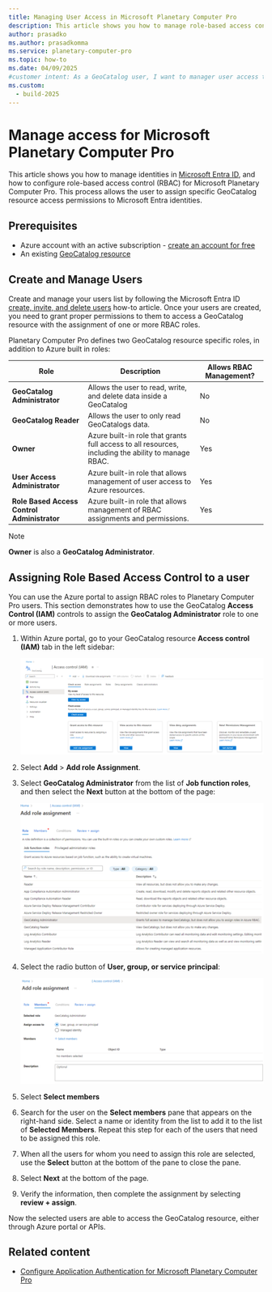```yaml
---
title: Managing User Access in Microsoft Planetary Computer Pro
description: This article shows you how to manage role-based access control (RBAC) access to Microsoft Planetary Computer Pro.
author: prasadko
ms.author: prasadkomma
ms.service: planetary-computer-pro
ms.topic: how-to
ms.date: 04/09/2025
#customer intent: As a GeoCatalog user, I want to manager user access to my GeoCatalog so that I can assigned the appropriate permissions to authorized users of Microsoft Planetary Computer Pro.
ms.custom:
  - build-2025
---
```


# Manage access for Microsoft Planetary Computer Pro

This article shows you how to manage identities in [Microsoft Entra ID](/entra/fundamentals/whatis), and how to configure role-based access control (RBAC) for Microsoft Planetary Computer Pro. This process allows the user to assign specific GeoCatalog resource access permissions to Microsoft Entra identities.

## Prerequisites

- Azure account with an active subscription - [create an account for free](https://azure.microsoft.com/free/?ref=microsoft.com&utm_source=microsoft.com&utm_medium=docs&utm_campaign=visualstudio)
- An existing [GeoCatalog resource](./deploy-geocatalog-resource.md)

## Create and Manage Users

Create and manage your users list by following the Microsoft Entra ID [create, invite, and delete users](/entra/fundamentals/how-to-create-delete-users) how-to article. Once your users are created, you need to grant proper permissions to them to access a GeoCatalog resource with the assignment of one or more RBAC roles. 

Planetary Computer Pro defines two GeoCatalog resource specific roles, in addition to Azure built in roles:

| **Role**                          | **Description**                                                                                     | **Allows RBAC Management?** |
|------------------------------------|-----------------------------------------------------------------------------------------------------|----------------------|
| **GeoCatalog Administrator**       | Allows the user to read, write, and delete data inside a GeoCatalog                                 | No                   |
| **GeoCatalog Reader**              | Allows the user to only read GeoCatalogs data.                                                          | No                   |
| **Owner**                          | Azure built-in role that grants full access to all resources, including the ability to manage RBAC.  | Yes                  |
| **User Access Administrator**      | Azure built-in role that allows management of user access to Azure resources.                      | Yes                  |
| **Role Based Access Control Administrator** | Azure built-in role that allows management of RBAC assignments and permissions.                   | Yes                  |

> [!NOTE]
> **Owner** is also a **GeoCatalog Administrator**.

## Assigning Role Based Access Control to a user

You can use the Azure portal to assign RBAC roles to Planetary Computer Pro users. This section demonstrates how to use the GeoCatalog **Access Control (IAM)** controls to assign the **GeoCatalog Administrator** role to one or more users.

1. Within Azure portal, go to your GeoCatalog resource **Access control (IAM)** tab in the left sidebar:

    [ ![Screenshot of the IAM blade in the Azure portal for configuring RBAC.](media/role-based-access-control-identity-access-management-blade.png) ](media/role-based-access-control-identity-access-management-blade.png#lightbox)

1. Select **Add** > **Add role Assignment**. 
1. Select **GeoCatalog Administrator** from the list of **Job function roles**, and then select the **Next** button at the bottom of the page:

    [ ![Screenshot showing the RBAC role assignment options in the Azure portal.](media/role-based-access-control-role-assignment.png) ](media/role-based-access-control-role-assignment.png#lightbox)

1. Select the radio button of **User, group, or service principal**:

    [ ![Screenshot showing the members section during RBAC role assignment in the Azure portal.](media/role-based-access-control-members-section.png) ](media/role-based-access-control-members-section.png#lightbox)

1. Select **Select members**
1. Search for the user on the **Select members** pane that appears on the right-hand side. Select a name or identity from the list to add it to the list of **Selected Members**. Repeat this step for each of the users that need to be assigned this role. 
1. When all the users for whom you need to assign this role are selected, use the **Select** button at the bottom of the pane to close the pane.

1. Select **Next** at the bottom of the page.
1. Verify the information, then complete the assignment by selecting **review + assign**.

Now the selected users are able to access the GeoCatalog resource, either through Azure portal or APIs.

## Related content

- [Configure Application Authentication for Microsoft Planetary Computer Pro](./application-authentication.md)